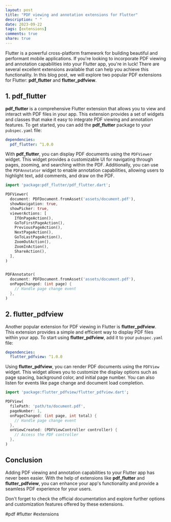 ```yaml
---
layout: post
title: "PDF viewing and annotation extensions for Flutter"
description: " "
date: 2023-09-22
tags: [extensions]
comments: true
share: true
---
```


Flutter is a powerful cross-platform framework for building beautiful and performant mobile applications. If you're looking to incorporate PDF viewing and annotation capabilities into your Flutter app, you're in luck! There are several excellent extensions available that can help you achieve this functionality. In this blog post, we will explore two popular PDF extensions for Flutter: **pdf_flutter** and **flutter_pdfview**.

## 1. pdf_flutter

**pdf_flutter** is a comprehensive Flutter extension that allows you to view and interact with PDF files in your app. This extension provides a set of widgets and classes that make it easy to integrate PDF viewing and annotation features. To get started, you can add the **pdf_flutter** package to your `pubspec.yaml` file:

```yaml
dependencies:
  pdf_flutter: ^1.0.0
```

With **pdf_flutter**, you can display PDF documents using the `PDFViewer` widget. This widget provides a customizable UI for navigating through pages, zooming, and searching within the PDF. Additionally, you can use the `PDFAnnotator` widget to enable annotation capabilities, allowing users to highlight text, add comments, and draw on the PDF.

```dart
import 'package:pdf_flutter/pdf_flutter.dart';

PDFViewer(
  document: PDFDocument.fromAsset('assets/document.pdf'),
  showNavigation: true,
  showPicker: true,
  viewerActions: [
    IfOnPageAction(),
    GoToFirstPageAction(),
    PreviousPageAction(),
    NextPageAction(),
    GoToLastPageAction(),
    ZoomOutAction(),
    ZoomInAction(),
    ShareAction(),
  ],
)


PDFAnnotator(
  document: PDFDocument.fromAsset('assets/document.pdf'),
  onPageChanged: (int page) {
    // Handle page change event
  },
)
```

## 2. flutter_pdfview

Another popular extension for PDF viewing in Flutter is **flutter_pdfview**. This extension provides a simple and efficient way to display PDF files within your app. To start using **flutter_pdfview**, add it to your `pubspec.yaml` file:

```yaml
dependencies:
  flutter_pdfview: ^1.0.0
```

Using **flutter_pdfview**, you can render PDF documents using the `PDFView` widget. This widget allows you to customize the display options such as page spacing, background color, and initial page number. You can also listen for events like page change and document load completion.

```dart
import 'package:flutter_pdfview/flutter_pdfview.dart';

PDFView(
  filePath: 'path/to/document.pdf',
  pageNumber: 1,
  onPageChanged: (int page, int total) {
    // Handle page change event
  },
  onViewCreated: (PDFViewController controller) {
    // Access the PDF controller
  },
)
```

## Conclusion

Adding PDF viewing and annotation capabilities to your Flutter app has never been easier. With the help of extensions like **pdf_flutter** and **flutter_pdfview**, you can enhance your app's functionality and provide a seamless PDF experience for your users.

Don't forget to check the official documentation and explore further options and customization features offered by these extensions.

#pdf #flutter #extensions